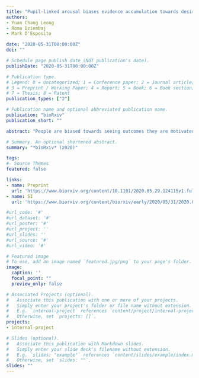```yaml
---
title: "Pupil-linked arousal biases evidence accumulation towards desirable percepts during perceptual decision-making"
authors: 
- Yuan Chang Leong
- Roma Dziembaj
- Mark D'Esposito

date: "2020-05-31T00:00:00Z"
doi: ""

# Schedule page publish date (NOT publication's date).
publishDate: "2020-05-31T00:00:00Z"

# Publication type.
# Legend: 0 = Uncategorized; 1 = Conference paper; 2 = Journal article;
# 3 = Preprint / Working Paper; 4 = Report; 5 = Book; 6 = Book section;
# 7 = Thesis; 8 = Patent
publication_types: ["2"]

# Publication name and optional abbreviated publication name.
publication: "bioRxiv"
publication_short: ""

abstract: "People are biased towards seeing outcomes they are motivated to see. The arousal system coordinates the body’s response to motivationally significant events, and is well positioned to regulate motivational effects on sensory perception. However, it remains unclear whether arousal would enhance or reduce motivational biases. Here we measured pupil dilation as a measure of arousal while participants performed a visual categorization task. We used monetary bonuses to motivate participants to see one category over another. Even though the reward-maximizing strategy was to perform the task accurately, participants were more likely to report seeing the motivationally desirable category. Furthermore, higher arousal levels were associated with making motivationally biased responses. Analyses using computational models indicated that arousal enhanced motivational effects by biasing evidence accumulation in favor of motivationally desirable percepts. These results suggest heightened arousal biases people towards what they want to see and away from an objective representation of the environment."

# Summary. An optional shortened abstract.
summary: "*bioRxiv* (2020)"

tags:
#- Source Themes
featured: false

links:
- name: Preprint
  url: 'https://www.biorxiv.org/content/10.1101/2020.05.29.124115v1.full.pdf'
- name: SI
  url: 'https://www.biorxiv.org/content/biorxiv/early/2020/05/31/2020.05.29.124115/DC1/embed/media-1.pdf?download=true'

#url_code: '#'
#url_dataset: '#'
#url_poster: '#'
#url_project: ''
#url_slides: ''
#url_source: '#'
#url_video: '#'

# Featured image
# To use, add an image named `featured.jpg/png` to your page's folder. 
image:
  caption: ''
  focal_point: ""
  preview_only: false

# Associated Projects (optional).
#   Associate this publication with one or more of your projects.
#   Simply enter your project's folder or file name without extension.
#   E.g. `internal-project` references `content/project/internal-project/index.md`.
#   Otherwise, set `projects: []`.
projects:
- internal-project

# Slides (optional).
#   Associate this publication with Markdown slides.
#   Simply enter your slide deck's filename without extension.
#   E.g. `slides: "example"` references `content/slides/example/index.md`.
#   Otherwise, set `slides: ""`.
slides: ""
---
```

